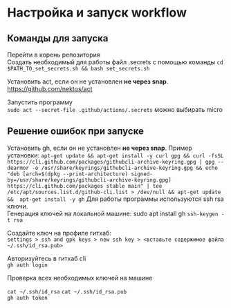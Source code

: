 # Настройка и запуск workflow

## Команды для запуска
Перейти в корень репозитория  
Создать необходимый для работы файл .secrets  с помощью команды
`cd $PATH_TO_set_secrets.sh && bash set_secrets.sh`

Установить act, если он не установлен __не через snap__. https://github.com/nektos/act

Запустить программу  
`sudo act --secret-file .github/actions/.secrets`
можно выбирать micro

## Решение ошибок при запуске
Установить gh, если он не установлен __не через snap__. 
Пример установки:
`apt-get update && apt-get install -y curl gpg && curl -fsSL https://cli.github.com/packages/githubcli-archive-keyring.gpg | gpg --dearmor -o /usr/share/keyrings/githubcli-archive-keyring.gpg && echo "deb [arch=$(dpkg --print-architecture) signed-by=/usr/share/keyrings/githubcli-archive-keyring.gpg] https://cli.github.com/packages stable main" | tee /etc/apt/sources.list.d/github-cli.list > /dev/null && apt-get update &&  apt-get install -y gh`
Для работы программы используются ssh rsa ключи.  
Генерация ключей на локальной машине:  sudo apt  install gh
`ssh-keygen -t rsa`

Создайте ключ на профиле гитхаб:  
`settings > ssh and gpk keys > new ssh key > <вставьте содержимое файла ~/.ssh/id_rsa.pub>`

Авторизуйтесь в гитхаб cli  
`gh auth login`

Проверка всех необходимых ключей на машине  

`cat ~/.ssh/id_rsa`
`cat ~/.ssh/id_rsa.pub`  
`gh auth token`

